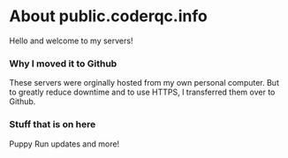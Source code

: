
# About public.coderqc.info
Hello and welcome to my servers! 


### Why I moved it to Github
These servers were orginally hosted from my own personal computer. But to greatly reduce downtime and to use HTTPS, I transferred them over to Github.


### Stuff that is on here
Puppy Run updates and more!
